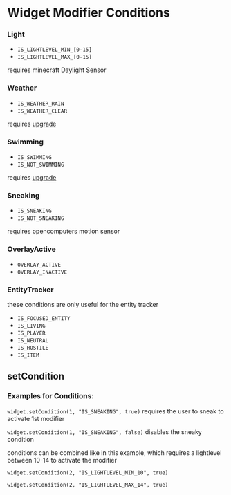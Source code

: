 # Widget Modifier Conditions

### Light
* `IS_LIGHTLEVEL_MIN_[0-15]`
* `IS_LIGHTLEVEL_MAX_[0-15]`

requires minecraft Daylight Sensor

### Weather
* `IS_WEATHER_RAIN`
* `IS_WEATHER_CLEAR`

requires [upgrade](Glasses#weather)

### Swimming
* `IS_SWIMMING`
* `IS_NOT_SWIMMING`

requires [upgrade](Glasses#swimming)

### Sneaking
* `IS_SNEAKING`
* `IS_NOT_SNEAKING`

requires opencomputers motion sensor

### OverlayActive
* `OVERLAY_ACTIVE`
* `OVERLAY_INACTIVE`

### EntityTracker
these conditions are only useful for the entity tracker
* `IS_FOCUSED_ENTITY`
* `IS_LIVING`
* `IS_PLAYER`
* `IS_NEUTRAL`
* `IS_HOSTILE`
* `IS_ITEM`


## setCondition
### Examples for Conditions:

`widget.setCondition(1, "IS_SNEAKING", true)` requires the user to sneak to activate 1st modifier

`widget.setCondition(1, "IS_SNEAKING", false)` disables the sneaky condition


conditions can be combined like in this example, which requires a lightlevel between 10-14 to activate the modifier

`widget.setCondition(2, "IS_LIGHTLEVEL_MIN_10", true)`

`widget.setCondition(2, "IS_LIGHTLEVEL_MAX_14", true)`
